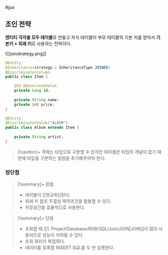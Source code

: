 #jpa 

## 조인 전략
**엔티티 각각을 모두 테이블**로 만들고 자식 테이블이 부모 테이블의 기본 키를 받아서 **기본키 + 외래 키**로 사용하는 전략이다.

![[joinstrategy.png]]
```java
@Entity
@Inheritance(strategy = InheritanceType.JOINED)
@DiscriminatorColumn
public class Item {

    @Id @GeneratedValue
    private Long id;
    
    private String name;
    private int price;
}   

@Entity
@DiscriminatorValue("ALBUM")
public class Album extends Item {
	
    private String artist;
}
```


> [!caution]+ 
> 객체는 타입으로 구분할 수 있지만 테이블은 타입의 개념이 없기 때문에 타입을 구분하는 컬럼을 추가해주어야 한다.

### 장단점
> [!summary]+ 장점
> + 테이블이 [[정규화]]된다.
> + 외래 키 참조 무결성 제약조건을 활용할 수 있다.
> + 저장공간을 효율적으로 사용한다.

> [!summary]+ 단점
> + 조회할 때 [[1. Project/Database/RDB/SQL/Join/JOIN|JOIN]]이 많이 사용되므로 성능이 저하될 수 있다.
> + 조회 쿼리가 복잡하다.
> + 데이터를 등록할 INSERT SQL을 두 번 실행한다.